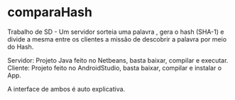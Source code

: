 # comparaHash
Trabalho de SD - Um servidor sorteia uma palavra , gera o hash (SHA-1) e divide a mesma entre os clientes a missão de descobrir a palavra por meio do Hash.

Servidor: Projeto Java feito no Netbeans, basta baixar, compilar e executar.
Cliente: Projeto feito no AndroidStudio, basta baixar, compilar e instalar o App.

A interface de ambos é auto explicativa.
